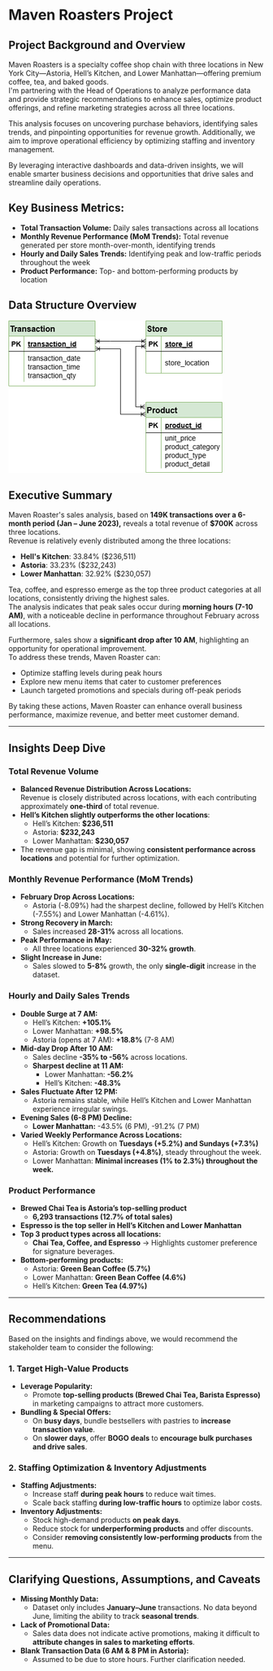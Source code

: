 # Maven Roasters Project

## Project Background and Overview
Maven Roasters is a specialty coffee shop chain with three locations in New York City—Astoria, Hell’s Kitchen, and Lower Manhattan—offering premium coffee, tea, and baked goods.  
I'm partnering with the Head of Operations to analyze performance data and provide strategic recommendations to enhance sales, optimize product offerings, and refine marketing strategies across all three locations.  

This analysis focuses on uncovering purchase behaviors, identifying sales trends, and pinpointing opportunities for revenue growth. Additionally, we aim to improve operational efficiency by optimizing staffing and inventory management.  

By leveraging interactive dashboards and data-driven insights, we will enable smarter business decisions and opportunities that drive sales and streamline daily operations.  

## Key Business Metrics:
- **Total Transaction Volume:** Daily sales transactions across all locations  
- **Monthly Revenue Performance (MoM Trends):** Total revenue generated per store month-over-month, identifying trends  
- **Hourly and Daily Sales Trends:** Identifying peak and low-traffic periods throughout the week  
- **Product Performance:** Top- and bottom-performing products by location  

## Data Structure Overview
![Maven Roasters ERD](https://github.com/romandkuang/Maven-Roasters-Project/blob/main/maven%20roasters%20erd.drawio%20(1).png?raw=true)

## Executive Summary
Maven Roaster's sales analysis, based on **149K transactions over a 6-month period (Jan – June 2023),** reveals a total revenue of **$700K** across three locations.  
Revenue is relatively evenly distributed among the three locations:  
- **Hell's Kitchen**: 33.84% ($236,511)  
- **Astoria**: 33.23% ($232,243)  
- **Lower Manhattan**: 32.92% ($230,057)  

Tea, coffee, and espresso emerge as the top three product categories at all locations, consistently driving the highest sales.  
The analysis indicates that peak sales occur during **morning hours (7-10 AM)**, with a noticeable decline in performance throughout February across all locations.  

Furthermore, sales show a **significant drop after 10 AM**, highlighting an opportunity for operational improvement.  
To address these trends, Maven Roaster can:  
- Optimize staffing levels during peak hours  
- Explore new menu items that cater to customer preferences  
- Launch targeted promotions and specials during off-peak periods  

By taking these actions, Maven Roaster can enhance overall business performance, maximize revenue, and better meet customer demand.  

---

## **Insights Deep Dive**  

### **Total Revenue Volume**
- **Balanced Revenue Distribution Across Locations:**  
  Revenue is closely distributed across locations, with each contributing approximately **one-third** of total revenue.  
- **Hell’s Kitchen slightly outperforms the other locations**:  
  - Hell’s Kitchen: **$236,511**  
  - Astoria: **$232,243**  
  - Lower Manhattan: **$230,057**  
- The revenue gap is minimal, showing **consistent performance across locations** and potential for further optimization.

### **Monthly Revenue Performance (MoM Trends)**
- **February Drop Across Locations:**  
  - Astoria (-8.09%) had the sharpest decline, followed by Hell’s Kitchen (-7.55%) and Lower Manhattan (-4.61%).  
- **Strong Recovery in March:**  
  - Sales increased **28-31%** across all locations.  
- **Peak Performance in May:**  
  - All three locations experienced **30-32% growth**.  
- **Slight Increase in June:**  
  - Sales slowed to **5-8%** growth, the only **single-digit** increase in the dataset.  

### **Hourly and Daily Sales Trends**
- **Double Surge at 7 AM:**  
  - Hell’s Kitchen: **+105.1%**  
  - Lower Manhattan: **+98.5%**  
  - Astoria (opens at 7 AM): **+18.8%** (7-8 AM)  
- **Mid-day Drop After 10 AM:**  
  - Sales decline **-35% to -56%** across locations.  
  - **Sharpest decline at 11 AM:**  
    - Lower Manhattan: **-56.2%**  
    - Hell’s Kitchen: **-48.3%**  
- **Sales Fluctuate After 12 PM:**  
  - Astoria remains stable, while Hell’s Kitchen and Lower Manhattan experience irregular swings.  
- **Evening Sales (6-8 PM) Decline:**  
  - **Lower Manhattan:** -43.5% (6 PM), -91.2% (7 PM)  
- **Varied Weekly Performance Across Locations:**  
  - Hell’s Kitchen: Growth on **Tuesdays (+5.2%) and Sundays (+7.3%)**  
  - Astoria: Growth on **Tuesdays (+4.8%)**, steady throughout the week.  
  - Lower Manhattan: **Minimal increases (1% to 2.3%) throughout the week.**  

### **Product Performance**
- **Brewed Chai Tea is Astoria’s top-selling product**  
  - **6,293 transactions (12.7% of total sales)**  
- **Espresso is the top seller in Hell’s Kitchen and Lower Manhattan**  
- **Top 3 product types across all locations:**  
  - **Chai Tea, Coffee, and Espresso** → Highlights customer preference for signature beverages.  
- **Bottom-performing products:**  
  - Astoria: **Green Bean Coffee (5.7%)**  
  - Lower Manhattan: **Green Bean Coffee (4.6%)**  
  - Hell’s Kitchen: **Green Tea (4.97%)**  

---

## **Recommendations**
Based on the insights and findings above, we would recommend the stakeholder team to consider the following: 
### **1. Target High-Value Products**
- **Leverage Popularity:**  
  - Promote **top-selling products (Brewed Chai Tea, Barista Espresso)** in marketing campaigns to attract more customers.  
- **Bundling & Special Offers:**  
  - On **busy days**, bundle bestsellers with pastries to **increase transaction value**.  
  - On **slower days**, offer **BOGO deals** to **encourage bulk purchases and drive sales**.  

### **2. Staffing Optimization & Inventory Adjustments**
- **Staffing Adjustments:**  
  - Increase staff **during peak hours** to reduce wait times.  
  - Scale back staffing **during low-traffic hours** to optimize labor costs.  
- **Inventory Adjustments:**  
  - Stock high-demand products **on peak days**.  
  - Reduce stock for **underperforming products** and offer discounts.  
  - Consider **removing consistently low-performing products** from the menu.  

---

## **Clarifying Questions, Assumptions, and Caveats**
- **Missing Monthly Data:**  
  - Dataset only includes **January–June** transactions. No data beyond June, limiting the ability to track **seasonal trends**.  
- **Lack of Promotional Data:**  
  - Sales data does not indicate active promotions, making it difficult to **attribute changes in sales to marketing efforts**.  
- **Blank Transaction Data (6 AM & 8 PM in Astoria):**  
  - Assumed to be due to store hours. Further clarification needed.  
